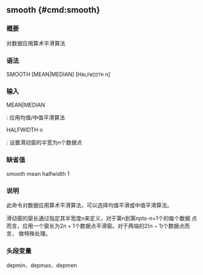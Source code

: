 ## smooth {#cmd:smooth}

### 概要

对数据应用算术平滑算法

### 语法

SMOOTH \[MEAN|MEDIAN\] \[H`ALFWIDTH` n\]

### 输入

MEAN|MEDIAN

:   应用均值/中值平滑算法

HALFWIDTH n

:   设置滑动窗的半宽为n个数据点

### 缺省值

smooth mean halfwidth 1

### 说明

此命令对数据应用算术平滑算法，可以选择均值平滑或中值平滑算法。

滑动窗的窗长通过指定其半宽度n来定义，对于第n到第npts-n+1个的每个数据
点而言，应用一个窗长为$2n+1$个数据点平滑窗。对于两端的$2(n-1$)个数据点而言，
做特殊处理。

### 头段变量

depmin、depmax、depmen
